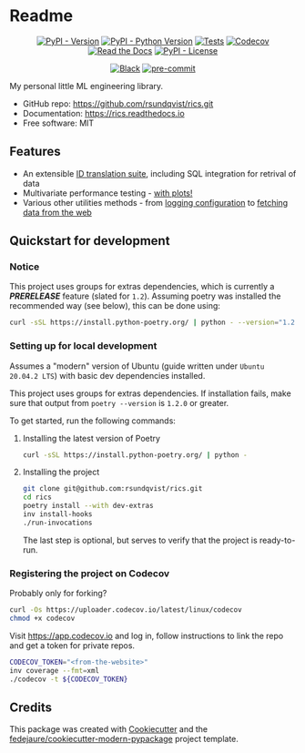 # Readme

<div align="center">

[![PyPI - Version](https://img.shields.io/pypi/v/rics.svg)](https://pypi.python.org/pypi/rics)
[![PyPI - Python Version](https://img.shields.io/pypi/pyversions/rics.svg)](https://pypi.python.org/pypi/rics)
[![Tests](https://github.com/rsundqvist/rics/workflows/tests/badge.svg)](https://github.com/rsundqvist/rics/actions?workflow=tests)
[![Codecov](https://codecov.io/gh/rsundqvist/rics/branch/main/graph/badge.svg)](https://codecov.io/gh/rsundqvist/rics)
[![Read the Docs](https://readthedocs.org/projects/rics/badge/)](https://rics.readthedocs.io/)
[![PyPI - License](https://img.shields.io/pypi/l/rics.svg)](https://pypi.python.org/pypi/rics)

[![Black](https://img.shields.io/badge/code%20style-black-000000.svg)](https://github.com/psf/black)
[![pre-commit](https://img.shields.io/badge/pre--commit-enabled-brightgreen?logo=pre-commit&logoColor=white)](https://github.com/pre-commit/pre-commit)


</div>


My personal little ML engineering library.

* GitHub repo: <https://github.com/rsundqvist/rics.git>
* Documentation: <https://rics.readthedocs.io>
* Free software: MIT

## Features

* An extensible [ID translation suite](https://rics.readthedocs.io/en/latest/translation-quickstart.html), including SQL integration for retrival of data
* Multivariate performance testing - [with plots!](https://rics.readthedocs.io/en/latest/utility-perftest.html)
* Various other utilities methods - 
  from [logging configuration](https://rics.readthedocs.io/en/latest/utility-logging.html)
  to [fetching data from the web](https://rics.readthedocs.io/en/latest/utility-data-download.html)

## Quickstart for development

### Notice
This project uses groups for extras dependencies, which is currently a **_PRERELEASE_** feature (slated for `1.2`). Assuming
poetry was installed the recommended way (see below), this can be done using:
```bash
curl -sSL https://install.python-poetry.org/ | python - --version="1.2.0b2"
```

### Setting up for local development
Assumes a "modern" version of Ubuntu (guide written under `Ubuntu 20.04.2 LTS`) with basic dev dependencies installed.

This project uses groups for extras dependencies. If installation fails, make sure that output from `poetry --version` 
is `1.2.0` or greater.

To get started, run the following commands:

1. Installing the latest version of Poetry
   ```bash
   curl -sSL https://install.python-poetry.org/ | python -
   ```

2. Installing the project
   ```bash
   git clone git@github.com:rsundqvist/rics.git
   cd rics
   poetry install --with dev-extras
   inv install-hooks
   ./run-invocations
   ```
   The last step is optional, but serves to verify that the project is ready-to-run.

### Registering the project on Codecov

Probably only for forking?
```bash
curl -Os https://uploader.codecov.io/latest/linux/codecov
chmod +x codecov
```

Visit https://app.codecov.io and log in, follow instructions to link the repo and get a token for private repos.
```bash
CODECOV_TOKEN="<from-the-website>"
inv coverage --fmt=xml
./codecov -t ${CODECOV_TOKEN}
```

## Credits

This package was created with [Cookiecutter][cookiecutter] and
the [fedejaure/cookiecutter-modern-pypackage][cookiecutter-modern-pypackage] project template.

[cookiecutter]: https://github.com/cookiecutter/cookiecutter

[cookiecutter-modern-pypackage]: https://github.com/fedejaure/cookiecutter-modern-pypackage
